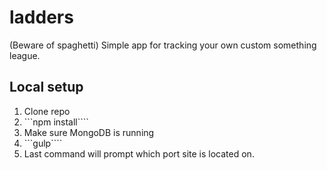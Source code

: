 ladders
=======

(Beware of spaghetti) Simple app for tracking your own custom something league.

## Local setup
1. Clone repo
2. ```npm install````
3. Make sure MongoDB is running
4. ```gulp````
5. Last command will prompt which port site is located on.
